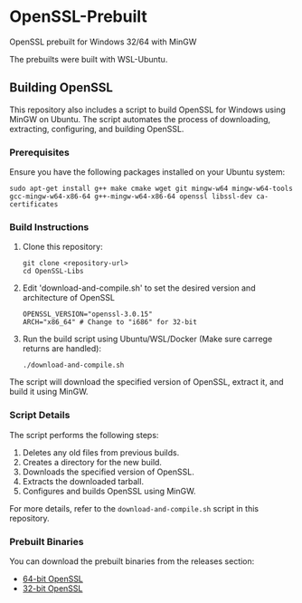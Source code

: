 # OpenSSL-Prebuilt
OpenSSL prebuilt for Windows 32/64 with MinGW

The prebuilts were built with WSL-Ubuntu.

## Building OpenSSL

This repository also includes a script to build OpenSSL for Windows using MinGW on Ubuntu. The script automates the process of downloading, extracting, configuring, and building OpenSSL.

### Prerequisites

Ensure you have the following packages installed on your Ubuntu system:

```
sudo apt-get install g++ make cmake wget git mingw-w64 mingw-w64-tools gcc-mingw-w64-x86-64 g++-mingw-w64-x86-64 openssl libssl-dev ca-certificates
```

### Build Instructions

1. Clone this repository:
    ```
    git clone <repository-url>
    cd OpenSSL-Libs
    ```

2. Edit 'download-and-compile.sh' to set the desired version and architecture of OpenSSL
    ```
    OPENSSL_VERSION="openssl-3.0.15"
    ARCH="x86_64" # Change to "i686" for 32-bit
    ```

3. Run the build script using Ubuntu/WSL/Docker (Make sure carrege returns are handled):
    ```
    ./download-and-compile.sh
    ```

The script will download the specified version of OpenSSL, extract it, and build it using MinGW.

### Script Details

The script performs the following steps:
1. Deletes any old files from previous builds.
2. Creates a directory for the new build.
3. Downloads the specified version of OpenSSL.
4. Extracts the downloaded tarball.
5. Configures and builds OpenSSL using MinGW.

For more details, refer to the `download-and-compile.sh` script in this repository.

### Prebuilt Binaries

You can download the prebuilt binaries from the releases section:

- [64-bit OpenSSL](https://github.com/not-yet/releases/download/v1.0/openssl-3.0.15-x86_64.zip)
- [32-bit OpenSSL](https://github.com/not-yet/releases/download/v1.0/openssl-3.0.15-i686.zip)
